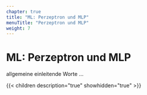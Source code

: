 ```yaml
---
chapter: true
title: "ML: Perzeptron und MLP"
menuTitle: "Perzeptron und MLP"
weight: 7
---
```



# ML: Perzeptron und MLP

allgemeine einleitende Worte ...


{{< children description="true" showhidden="true" >}}
